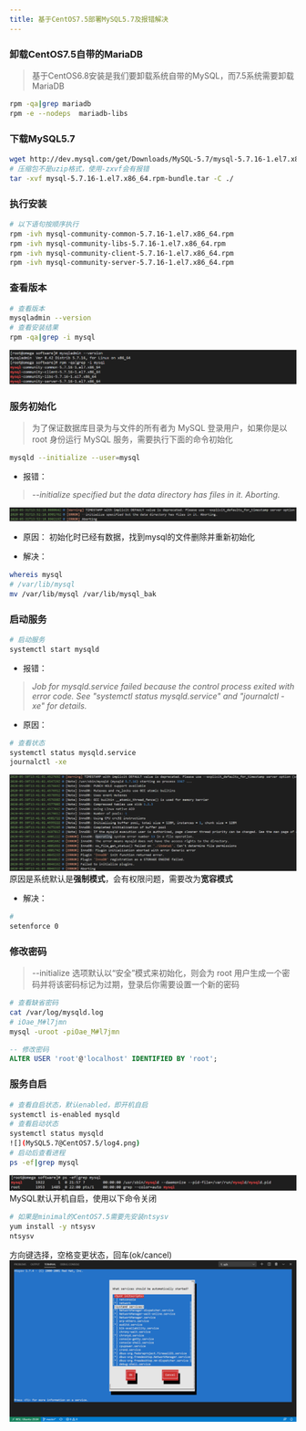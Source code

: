```yaml
---
title: 基于CentOS7.5部署MySQL5.7及报错解决
---
```


### 卸载CentOS7.5自带的MariaDB
> 基于CentOS6.8安装是我们要卸载系统自带的MySQL，而7.5系统需要卸载MariaDB

```bash
rpm -qa|grep mariadb
rpm -e --nodeps  mariadb-libs
```

### 下载MySQL5.7
```bash
wget http://dev.mysql.com/get/Downloads/MySQL-5.7/mysql-5.7.16-1.el7.x86_64.rpm-bundle.tar
# 压缩包不是uzip格式，使用-zxvf会有报错
tar -xvf mysql-5.7.16-1.el7.x86_64.rpm-bundle.tar -C ./
```

### 执行安装
```bash
# 以下语句按顺序执行
rpm -ivh mysql-community-common-5.7.16-1.el7.x86_64.rpm
rpm -ivh mysql-community-libs-5.7.16-1.el7.x86_64.rpm
rpm -ivh mysql-community-client-5.7.16-1.el7.x86_64.rpm
rpm -ivh mysql-community-server-5.7.16-1.el7.x86_64.rpm
```

### 查看版本
```bash
# 查看版本
mysqladmin --version
# 查看安装结果
rpm -qa|grep -i mysql
```
![](MySQL5.7@CentOS7.5/log3.png)

### 服务初始化
> 为了保证数据库目录为与文件的所有者为 MySQL 登录用户，如果你是以 root 身份运行 MySQL 服务，需要执行下面的命令初始化

```bash
mysqld --initialize --user=mysql
```
 * 报错：
> *--initialize specified but the data directory has files in it. Aborting.*

![](MySQL5.7@CentOS7.5/log2.png)

 * 原因：
初始化时已经有数据，找到mysql的文件删除并重新初始化

 * 解决：
```bash
whereis mysql
# /var/lib/mysql
mv /var/lib/mysql /var/lib/mysql_bak
```

### 启动服务
```bash
# 启动服务
systemctl start mysqld
```
 * 报错：
> *Job for mysqld.service failed because the control process exited with error code. See "systemctl status mysqld.service" and "journalctl -xe" for details.*

 * 原因：
```bash
# 查看状态
systemctl status mysqld.service
journalctl -xe
```
![](MySQL5.7@CentOS7.5/log.png)
原因是系统默认是**强制模式**，会有权限问题，需要改为**宽容模式**

 * 解决：
```bash
# 
setenforce 0 
```

### 修改密码
> --initialize 选项默认以“安全”模式来初始化，则会为 root 用户生成一个密码并将该密码标记为过期，登录后你需要设置一个新的密码

```bash
# 查看缺省密码
cat /var/log/mysqld.log
# iOae_M#l7jmn
mysql -uroot -piOae_M#l7jmn
```
```sql
-- 修改密码
ALTER USER 'root'@'localhost' IDENTIFIED BY 'root';
```

### 服务自启
```bash
# 查看自启状态，默认enabled，即开机自启
systemctl is-enabled mysqld
# 查看启动状态
systemctl status mysqld
![](MySQL5.7@CentOS7.5/log4.png)
# 启动后查看进程
ps -ef|grep mysql
```
![](MySQL5.7@CentOS7.5/log5.png)
MySQL默认开机自启，使用以下命令关闭
```bash
# 如果是minimal的CentOS7.5需要先安装ntsysv
yum install -y ntsysv
ntsysv
```
方向键选择，空格变更状态，回车(ok/cancel)
![](MySQL5.7@CentOS7.5/log6.png)




